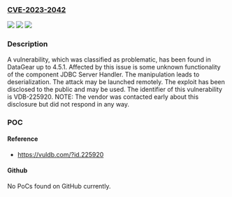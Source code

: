 ### [CVE-2023-2042](https://cve.mitre.org/cgi-bin/cvename.cgi?name=CVE-2023-2042)
![](https://img.shields.io/static/v1?label=Product&message=DataGear&color=blue)
![](https://img.shields.io/static/v1?label=Version&message=%3D%204.5.0%20&color=brighgreen)
![](https://img.shields.io/static/v1?label=Vulnerability&message=CWE-502%20Deserialization&color=brighgreen)

### Description

A vulnerability, which was classified as problematic, has been found in DataGear up to 4.5.1. Affected by this issue is some unknown functionality of the component JDBC Server Handler. The manipulation leads to deserialization. The attack may be launched remotely. The exploit has been disclosed to the public and may be used. The identifier of this vulnerability is VDB-225920. NOTE: The vendor was contacted early about this disclosure but did not respond in any way.

### POC

#### Reference
- https://vuldb.com/?id.225920

#### Github
No PoCs found on GitHub currently.

